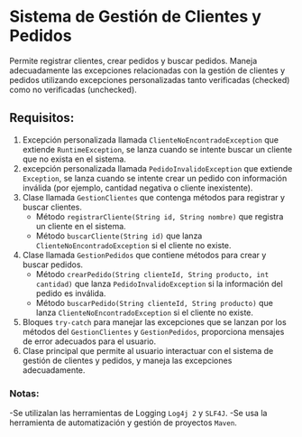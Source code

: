 # Sistema de Gestión de Clientes y Pedidos
Permite registrar clientes, crear pedidos y buscar pedidos. Maneja adecuadamente las excepciones relacionadas con la gestión de clientes y pedidos utilizando excepciones personalizadas tanto verificadas (checked) como no verificadas (unchecked).
## Requisitos:
1. Excepción personalizada llamada `ClienteNoEncontradoException` que extiende `RuntimeException`, se lanza cuando se intente buscar un cliente que no exista en el sistema.
2. excepción personalizada llamada `PedidoInvalidoException` que extiende `Exception`, se lanza cuando se intente crear un pedido con información inválida (por ejemplo, cantidad negativa o cliente inexistente).
3. Clase llamada `GestionClientes` que contenga métodos para registrar y buscar clientes.
    - Método `registrarCliente(String id, String nombre)` que registra un cliente en el sistema.
    - Método `buscarCliente(String id)` que lanza `ClienteNoEncontradoException` si el cliente no existe.
4. Clase llamada `GestionPedidos` que contiene métodos para crear y buscar pedidos.
    - Método `crearPedido(String clienteId, String producto, int cantidad)` que lanza `PedidoInvalidoException` si la información del pedido es inválida.
    - Método `buscarPedido(String clienteId, String producto)` que lanza `ClienteNoEncontradoException` si el cliente no existe.
5. Bloques `try-catch` para manejar las excepciones que se lanzan por los métodos del `GestionClientes` y `GestionPedidos`, proporciona mensajes de error adecuados para el usuario.
6. Clase principal que permite al usuario interactuar con el sistema de gestión de clientes y pedidos, y maneja las excepciones adecuadamente.
### Notas:
-Se utilizalan las herramientas de Logging `Log4j 2` y `SLF4J`.
-Se usa la herramienta de automatización y gestión de proyectos `Maven`.